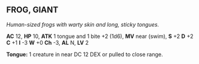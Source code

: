 ## FROG, GIANT

_Human-sized frogs with warty skin and long, sticky tongues._

**AC** 12, **HP** 10, **ATK** 1 tongue and 1 bite +2 (1d6), **MV** near (swim), **S** +2 **D** +2 **C** +1 **I** -3 **W** +0 **Ch** -3, **AL** N, **LV** 2

**Tongue:** 1 creature in near DC 12 DEX or pulled to close range.

